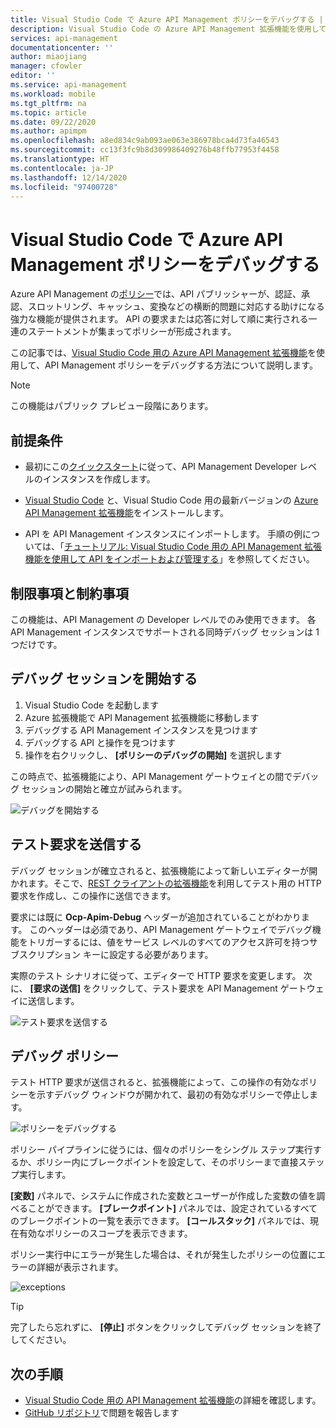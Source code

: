 ```yaml
---
title: Visual Studio Code で Azure API Management ポリシーをデバッグする | Microsoft Docs
description: Visual Studio Code の Azure API Management 拡張機能を使用して Azure API Management ポリシーをデバッグする方法について説明します
services: api-management
documentationcenter: ''
author: miaojiang
manager: cfowler
editor: ''
ms.service: api-management
ms.workload: mobile
ms.tgt_pltfrm: na
ms.topic: article
ms.date: 09/22/2020
ms.author: apimpm
ms.openlocfilehash: a8ed834c9ab093ae063e386978bca4d73fa46543
ms.sourcegitcommit: cc13f3fc9b8d309986409276b48ffb77953f4458
ms.translationtype: HT
ms.contentlocale: ja-JP
ms.lasthandoff: 12/14/2020
ms.locfileid: "97400728"
---
```

# <a name="debug-azure-api-management-policies-in-visual-studio-code"></a>Visual Studio Code で Azure API Management ポリシーをデバッグする

Azure API Management の[ポリシー](api-management-policies.md)では、API パブリッシャーが、認証、承認、スロットリング、キャッシュ、変換などの横断的問題に対応する助けになる強力な機能が提供されます。 API の要求または応答に対して順に実行される一連のステートメントが集まってポリシーが形成されます。 

この記事では、[Visual Studio Code 用の Azure API Management 拡張機能](https://marketplace.visualstudio.com/items?itemName=ms-azuretools.vscode-apimanagement)を使用して、API Management ポリシーをデバッグする方法について説明します。 

> [!NOTE]
> この機能はパブリック プレビュー段階にあります。

## <a name="prerequisites"></a>前提条件

* 最初にこの[クイックスタート](get-started-create-service-instance.md)に従って、API Management Developer レベルのインスタンスを作成します。

* [Visual Studio Code](https://code.visualstudio.com/) と、Visual Studio Code 用の最新バージョンの [Azure API Management 拡張機能](https://marketplace.visualstudio.com/items?itemName=ms-azuretools.vscode-apimanagement)をインストールします。 

* API を API Management インスタンスにインポートします。 手順の例については、「[チュートリアル: Visual Studio Code 用の API Management 拡張機能を使用して API をインポートおよび管理する](visual-studio-code-tutorial.md)」を参照してください。

## <a name="restrictions-and-limitations"></a>制限事項と制約事項

この機能は、API Management の Developer レベルでのみ使用できます。 各 API Management インスタンスでサポートされる同時デバッグ セッションは 1 つだけです。

## <a name="initiate-a-debugging-session"></a>デバッグ セッションを開始する

1. Visual Studio Code を起動します
2. Azure 拡張機能で API Management 拡張機能に移動します
3. デバッグする API Management インスタンスを見つけます
4. デバッグする API と操作を見つけます
5. 操作を右クリックし、 **[ポリシーのデバッグの開始]** を選択します

この時点で、拡張機能により、API Management ゲートウェイとの間でデバッグ セッションの開始と確立が試みられます。

![デバッグを開始する](media/api-management-debug-policies/initiate-debugging-session.png)

## <a name="send-a-test-request"></a>テスト要求を送信する
デバッグ セッションが確立されると、拡張機能によって新しいエディターが開かれます。そこで、[REST クライアントの拡張機能](https://marketplace.visualstudio.com/items?itemName=humao.rest-client)を利用してテスト用の HTTP 要求を作成し、この操作に送信できます。

要求には既に **Ocp-Apim-Debug** ヘッダーが追加されていることがわかります。 このヘッダーは必須であり、API Management ゲートウェイでデバッグ機能をトリガーするには、値をサービス レベルのすべてのアクセス許可を持つサブスクリプション キーに設定する必要があります。

実際のテスト シナリオに従って、エディターで HTTP 要求を変更します。 次に、 **[要求の送信]** をクリックして、テスト要求を API Management ゲートウェイに送信します。

![テスト要求を送信する](media/api-management-debug-policies/rest-client.png)

## <a name="debug-policies"></a>デバッグ ポリシー
テスト HTTP 要求が送信されると、拡張機能によって、この操作の有効なポリシーを示すデバッグ ウィンドウが開かれて、最初の有効なポリシーで停止します。 

![ポリシーをデバッグする](media/api-management-debug-policies/main-window.png)

ポリシー パイプラインに従うには、個々のポリシーをシングル ステップ実行するか、ポリシー内にブレークポイントを設定して、そのポリシーまで直接ステップ実行します。 

**[変数]** パネルで、システムに作成された変数とユーザーが作成した変数の値を調べることができます。 **[ブレークポイント]** パネルでは、設定されているすべてのブレークポイントの一覧を表示できます。 **[コールスタック]** パネルでは、現在有効なポリシーのスコープを表示できます。 

ポリシー実行中にエラーが発生した場合は、それが発生したポリシーの位置にエラーの詳細が表示されます。 

![exceptions](media/api-management-debug-policies/exception.png)

> [!TIP]
> 完了したら忘れずに、 **[停止]** ボタンをクリックしてデバッグ セッションを終了してください。


## <a name="next-steps"></a>次の手順

+ [Visual Studio Code 用の API Management 拡張機能](https://marketplace.visualstudio.com/items?itemName=ms-azuretools.vscode-apimanagement)の詳細を確認します。 
+ [GitHub リポジトリ](https://github.com/Microsoft/vscode-apimanagement)で問題を報告します

